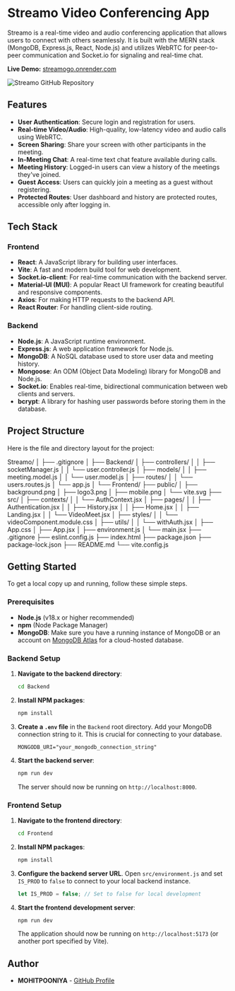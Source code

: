 # Streamo Video Conferencing App

Streamo is a real-time video and audio conferencing application that allows users to connect with others seamlessly. It is built with the MERN stack (MongoDB, Express.js, React, Node.js) and utilizes WebRTC for peer-to-peer communication and Socket.io for signaling and real-time chat.

**Live Demo:** [streamogo.onrender.com](https://streamogo.onrender.com)

![Streamo GitHub Repository](https://i.imgur.com/image_d65a9b.png)

## Features

-   **User Authentication**: Secure login and registration for users.
-   **Real-time Video/Audio**: High-quality, low-latency video and audio calls using WebRTC.
-   **Screen Sharing**: Share your screen with other participants in the meeting.
-   **In-Meeting Chat**: A real-time text chat feature available during calls.
-   **Meeting History**: Logged-in users can view a history of the meetings they've joined.
-   **Guest Access**: Users can quickly join a meeting as a guest without registering.
-   **Protected Routes**: User dashboard and history are protected routes, accessible only after logging in.

## Tech Stack

### Frontend
-   **React**: A JavaScript library for building user interfaces.
-   **Vite**: A fast and modern build tool for web development.
-   **Socket.io-client**: For real-time communication with the backend server.
-   **Material-UI (MUI)**: A popular React UI framework for creating beautiful and responsive components.
-   **Axios**: For making HTTP requests to the backend API.
-   **React Router**: For handling client-side routing.

### Backend
-   **Node.js**: A JavaScript runtime environment.
-   **Express.js**: A web application framework for Node.js.
-   **MongoDB**: A NoSQL database used to store user data and meeting history.
-   **Mongoose**: An ODM (Object Data Modeling) library for MongoDB and Node.js.
-   **Socket.io**: Enables real-time, bidirectional communication between web clients and servers.
-   **bcrypt**: A library for hashing user passwords before storing them in the database.

## Project Structure

Here is the file and directory layout for the project:

Streamo/ │ ├── .gitignore │ ├── Backend/ │ ├── controllers/ │ │ ├── socketManager.js │ │ └── user.controller.js │ ├── models/ │ │ ├── meeting.model.js │ │ └── user.model.js │ ├── routes/ │ │ └── users.routes.js │ └── app.js │ └── Frontend/ ├── public/ │ ├── background.png │ ├── logo3.png │ ├── mobile.png │ └── vite.svg ├── src/ │ ├── contexts/ │ │ └── AuthContext.jsx │ ├── pages/ │ │ ├── Authentication.jsx │ │ ├── History.jsx │ │ ├── Home.jsx │ │ ├── Landing.jsx │ │ └── VideoMeet.jsx │ ├── styles/ │ │ └── videoComponent.module.css │ ├── utils/ │ │ └── withAuth.jsx │ ├── App.css │ ├── App.jsx │ ├── environment.js │ └── main.jsx ├── .gitignore ├── eslint.config.js ├── index.html ├── package.json ├── package-lock.json ├── README.md └── vite.config.js

## Getting Started

To get a local copy up and running, follow these simple steps.

### Prerequisites

-   **Node.js** (v18.x or higher recommended)
-   **npm** (Node Package Manager)
-   **MongoDB**: Make sure you have a running instance of MongoDB or an account on [MongoDB Atlas](https://www.mongodb.com/cloud/atlas) for a cloud-hosted database.

### Backend Setup

1.  **Navigate to the backend directory**:
    ```sh
    cd Backend
    ```
2.  **Install NPM packages**:
    ```sh
    npm install
    ```
3.  **Create a `.env` file** in the `Backend` root directory. Add your MongoDB connection string to it. This is crucial for connecting to your database.
    ```env
    MONGODB_URI="your_mongodb_connection_string"
    ```
4.  **Start the backend server**:
    ```sh
    npm run dev
    ```
    The server should now be running on `http://localhost:8000`.

### Frontend Setup

1.  **Navigate to the frontend directory**:
    ```sh
    cd Frontend
    ```
2.  **Install NPM packages**:
    ```sh
    npm install
    ```
3.  **Configure the backend server URL**. Open `src/environment.js` and set `IS_PROD` to `false` to connect to your local backend instance.
    ```javascript
    let IS_PROD = false; // Set to false for local development
    ```
4.  **Start the frontend development server**:
    ```sh
    npm run dev
    ```
    The application should now be running on `http://localhost:5173` (or another port specified by Vite).

## Author

-   **MOHITPOONIYA** - [GitHub Profile](https://github.com/MOHITPOONIYA)
